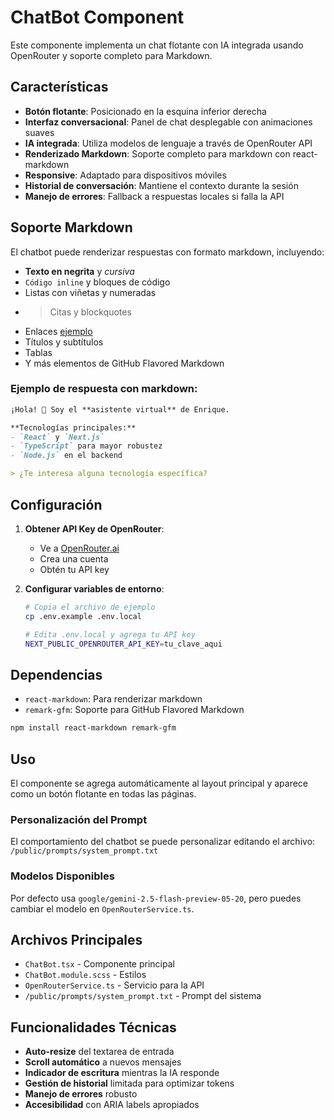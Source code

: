 # ChatBot Component

Este componente implementa un chat flotante con IA integrada usando OpenRouter y soporte completo para Markdown.

## Características

- **Botón flotante**: Posicionado en la esquina inferior derecha
- **Interfaz conversacional**: Panel de chat desplegable con animaciones suaves
- **IA integrada**: Utiliza modelos de lenguaje a través de OpenRouter API
- **Renderizado Markdown**: Soporte completo para markdown con react-markdown
- **Responsive**: Adaptado para dispositivos móviles
- **Historial de conversación**: Mantiene el contexto durante la sesión
- **Manejo de errores**: Fallback a respuestas locales si falla la API

## Soporte Markdown

El chatbot puede renderizar respuestas con formato markdown, incluyendo:

- **Texto en negrita** y *cursiva*
- `Código inline` y bloques de código
- Listas con viñetas y numeradas
- > Citas y blockquotes
- Enlaces [ejemplo](https://example.com)
- Títulos y subtítulos
- Tablas
- Y más elementos de GitHub Flavored Markdown

### Ejemplo de respuesta con markdown:
```markdown
¡Hola! 👋 Soy el **asistente virtual** de Enrique.

**Tecnologías principales:**
- `React` y `Next.js`
- `TypeScript` para mayor robustez
- `Node.js` en el backend

> ¿Te interesa alguna tecnología específica?
```

## Configuración

1. **Obtener API Key de OpenRouter**:
   - Ve a [OpenRouter.ai](https://openrouter.ai/)
   - Crea una cuenta
   - Obtén tu API key

2. **Configurar variables de entorno**:
   ```bash
   # Copia el archivo de ejemplo
   cp .env.example .env.local
   
   # Edita .env.local y agrega tu API key
   NEXT_PUBLIC_OPENROUTER_API_KEY=tu_clave_aqui
   ```

## Dependencias

- `react-markdown`: Para renderizar markdown
- `remark-gfm`: Soporte para GitHub Flavored Markdown

```bash
npm install react-markdown remark-gfm
```

## Uso

El componente se agrega automáticamente al layout principal y aparece como un botón flotante en todas las páginas.

### Personalización del Prompt

El comportamiento del chatbot se puede personalizar editando el archivo:
`/public/prompts/system_prompt.txt`

### Modelos Disponibles

Por defecto usa `google/gemini-2.5-flash-preview-05-20`, pero puedes cambiar el modelo en `OpenRouterService.ts`.

## Archivos Principales

- `ChatBot.tsx` - Componente principal
- `ChatBot.module.scss` - Estilos
- `OpenRouterService.ts` - Servicio para la API
- `/public/prompts/system_prompt.txt` - Prompt del sistema

## Funcionalidades Técnicas

- **Auto-resize** del textarea de entrada
- **Scroll automático** a nuevos mensajes
- **Indicador de escritura** mientras la IA responde
- **Gestión de historial** limitada para optimizar tokens
- **Manejo de errores** robusto
- **Accesibilidad** con ARIA labels apropiados
